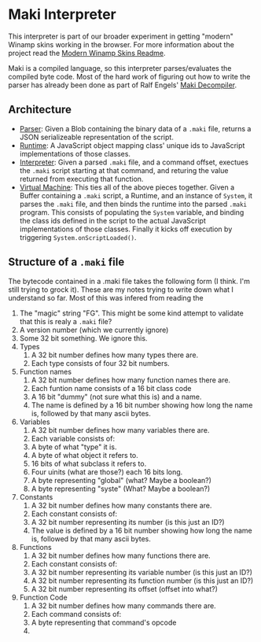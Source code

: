 # Maki Interpreter

This interpreter is part of our broader experiment in getting "modern" Winamp skins working in the browser. For more information about the project read the [Modern Winamp Skins Readme](../../README.md).

Maki is a compiled language, so this interpreter parses/evaluates the compiled byte code. Most of the hard work of figuring out how to write the parser has already been done as part of Ralf Engels' [Maki Decompiler](http://www.rengels.de/maki_decompiler/).

## Architecture

- [Parser](./parser.js): Given a Blob containing the binary data of a `.maki` file, returns a JSON serializeable representation of the script.
- [Runtime](./runtime/index.js): A JavaScript object mapping class' unique ids to JavaScript implementations of those classes.
- [Interpreter](./interpreter): Given a parsed `.maki` file, and a command offset, exectues the `.maki` script starting at that command, and returing the value returned from executing that function.
- [Virtual Machine](./virtualMachine): This ties all of the above pieces together. Given a Buffer containing a `.maki` script, a Runtime, and an instance of `System`, it parses the `.maki` file, and then binds the runtime into the parsed `.maki` program. This consists of populating the `System` variable, and binding the class ids defined in the script to the actual JavaScript implementations of those classes. Finally it kicks off execution by triggering `System.onScriptLoaded()`.

## Structure of a `.maki` file

The bytecode contained in a .maki file takes the following form (I think. I'm still trying to grock it). These are my notes trying to write down what I understand so far. Most of this was infered from reading the

1. The "magic" string "FG". This might be some kind attempt to validate that this is realy a `.maki` file?
2. A version number (which we currently ignore)
3. Some 32 bit something. We ignore this.
4. Types
   1. A 32 bit number defines how many types there are.
   2. Each type consists of four 32 bit numbers.
5. Function names
   1. A 32 bit number defines how many function names there are.
   2. Each funtion name consists of a 16 bit class code
   3. A 16 bit "dummy" (not sure what this is) and a name.
   4. The name is defined by a 16 bit number showing how long the name is, followed by that many ascii bytes.
6. Variables
   1. A 32 bit number defines how many variables there are.
   2. Each variable consists of:
   3. A byte of what "type" it is.
   4. A byte of what object it refers to.
   5. 16 bits of what subclass it refers to.
   6. Four uinits (what are those?) each 16 bits long.
   7. A byte representing "global" (what? Maybe a boolean?)
   8. A byte representing "syste" (What? Maybe a boolean?)
7. Constants
   1. A 32 bit number defines how many constants there are.
   2. Each constant consists of:
   3. A 32 bit number representing its number (is this just an ID?)
   4. The value is defined by a 16 bit number showing how long the name is, followed by that many ascii bytes.
8. Functions
   1. A 32 bit number defines how many functions there are.
   2. Each constant consists of:
   3. A 32 bit number representing its variable number (is this just an ID?)
   4. A 32 bit number representing its function number (is this just an ID?)
   5. A 32 bit number representing its offset (offset into what?)
9. Function Code
   1. A 32 bit number defines how many commands there are.
   2. Each command consists of:
   3. A byte representing that command's opcode
   4.
